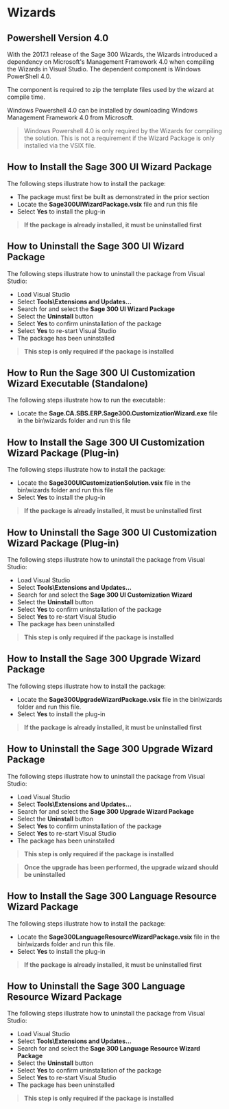 # Wizards

## Powershell Version 4.0

With the 2017.1 release of the Sage 300 Wizards, the Wizards introduced a dependency on Microsoft's
Management Framework 4.0 when compiling the Wizards in Visual Studio. The dependent component is 
Windows PowerShell 4.0.

The component is required to zip the template files used by the wizard at compile time.

Windows Powershell 4.0 can be installed by downloading Windows Management Framework 4.0 from Microsoft.

> Windows Powershell 4.0 is only required by the Wizards for compiling the solution. This is not
a requirement if the Wizard Package is only installed via the VSIX file.

## How to Install the Sage 300 UI Wizard Package

The following steps illustrate how to install the package:

* The package must first be built as demonstrated in the prior section
* Locate the **Sage300UIWizardPackage.vsix** file and run this file
* Select **Yes** to install the plug-in

> **If the package is already installed, it must be uninstalled first**

## How to Uninstall the Sage 300 UI Wizard Package

The following steps illustrate how to uninstall the package from Visual Studio:

* Load Visual Studio
* Select **Tools\Extensions and Updates…**
* Search for and select the **Sage 300 UI Wizard Package**
* Select the **Uninstall** button
* Select **Yes** to confirm uninstallation of the package
* Select **Yes** to re-start Visual Studio
* The package has been uninstalled

> **This step is only required if the package is installed**

## How to Run the Sage 300 UI Customization Wizard Executable (Standalone)

The following steps illustrate how to run the executable:

* Locate the **Sage.CA.SBS.ERP.Sage300.CustomizationWizard.exe** file in the bin\wizards
folder and run this file

## How to Install the Sage 300 UI Customization Wizard Package (Plug-in)

The following steps illustrate how to install the package:

* Locate the **Sage300UICustomizationSolution.vsix** file in the bin\wizards
folder and run this file
* Select **Yes** to install the plug-in

> **If the package is already installed, it must be uninstalled first**

## How to Uninstall the Sage 300 UI Customization Wizard Package (Plug-in)

The following steps illustrate how to uninstall the package from Visual Studio:

* Load Visual Studio
* Select **Tools\Extensions and Updates…**
* Search for and select the **Sage 300 UI Customization Wizard**
* Select the **Uninstall** button
* Select **Yes** to confirm uninstallation of the package
* Select **Yes** to re-start Visual Studio
* The package has been uninstalled

> **This step is only required if the package is installed**

## How to Install the Sage 300 Upgrade Wizard Package

The following steps illustrate how to install the package:

* Locate the **Sage300UpgradeWizardPackage.vsix** file in the bin\wizards folder and 
run this file.
* Select **Yes** to install the plug-in

> **If the package is already installed, it must be uninstalled first**

## How to Uninstall the Sage 300 Upgrade Wizard Package

The following steps illustrate how to uninstall the package from Visual Studio:

* Load Visual Studio
* Select **Tools\Extensions and Updates…**
* Search for and select the **Sage 300 Upgrade Wizard Package**
* Select the **Uninstall** button
* Select **Yes** to confirm uninstallation of the package
* Select **Yes** to re-start Visual Studio
* The package has been uninstalled

> **This step is only required if the package is installed**

> **Once the upgrade has been performed, the upgrade wizard should be uninstalled**

## How to Install the Sage 300 Language Resource Wizard Package

The following steps illustrate how to install the package:

* Locate the **Sage300LanguageResourceWizardPackage.vsix** file in the bin\wizards folder and 
run this file.
* Select **Yes** to install the plug-in

> **If the package is already installed, it must be uninstalled first**

## How to Uninstall the Sage 300 Language Resource Wizard Package

The following steps illustrate how to uninstall the package from Visual Studio:

* Load Visual Studio
* Select **Tools\Extensions and Updates…**
* Search for and select the **Sage 300 Language Resource Wizard Package**
* Select the **Uninstall** button
* Select **Yes** to confirm uninstallation of the package
* Select **Yes** to re-start Visual Studio
* The package has been uninstalled

> **This step is only required if the package is installed**
